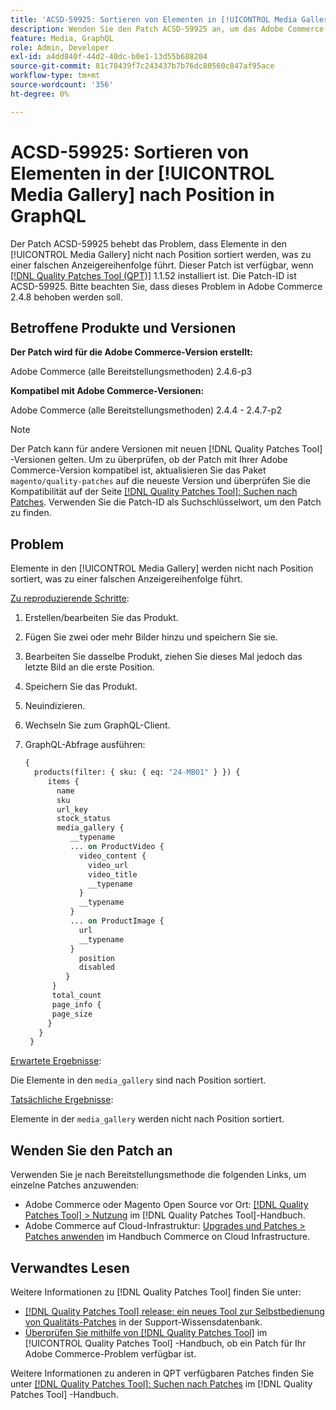 ```yaml
---
title: 'ACSD-59925: Sortieren von Elementen in [!UICONTROL Media Gallery] nach Position in GraphQL'
description: Wenden Sie den Patch ACSD-59925 an, um das Adobe Commerce-Problem zu beheben, bei dem Elemente in [!UICONTROL Media Gallery] nicht nach Position sortiert werden, was zu einer falschen Anzeigereihenfolge führt.
feature: Media, GraphQL
role: Admin, Developer
exl-id: a4dd840f-44d2-40dc-b0e1-13d55b688204
source-git-commit: 81c78439f7c243437b7b76dc80560c847af95ace
workflow-type: tm+mt
source-wordcount: '356'
ht-degree: 0%

---
```


# ACSD-59925: Sortieren von Elementen in der [!UICONTROL Media Gallery] nach Position in GraphQL

Der Patch ACSD-59925 behebt das Problem, dass Elemente in den [!UICONTROL Media Gallery] nicht nach Position sortiert werden, was zu einer falschen Anzeigereihenfolge führt. Dieser Patch ist verfügbar, wenn [[!DNL Quality Patches Tool (QPT)]](https://experienceleague.adobe.com/en/docs/commerce-knowledge-base/kb/announcements/commerce-announcements/magento-quality-patches-released-new-tool-to-self-serve-quality-patches) 1.1.52 installiert ist. Die Patch-ID ist ACSD-59925. Bitte beachten Sie, dass dieses Problem in Adobe Commerce 2.4.8 behoben werden soll.

## Betroffene Produkte und Versionen

**Der Patch wird für die Adobe Commerce-Version erstellt:**

Adobe Commerce (alle Bereitstellungsmethoden) 2.4.6-p3

**Kompatibel mit Adobe Commerce-Versionen:**

Adobe Commerce (alle Bereitstellungsmethoden) 2.4.4 - 2.4.7-p2

>[!NOTE]
>
>Der Patch kann für andere Versionen mit neuen [!DNL Quality Patches Tool] -Versionen gelten. Um zu überprüfen, ob der Patch mit Ihrer Adobe Commerce-Version kompatibel ist, aktualisieren Sie das Paket `magento/quality-patches` auf die neueste Version und überprüfen Sie die Kompatibilität auf der Seite [[!DNL Quality Patches Tool]: Suchen nach Patches](https://experienceleague.adobe.com/tools/commerce-quality-patches/index.html). Verwenden Sie die Patch-ID als Suchschlüsselwort, um den Patch zu finden.

## Problem

Elemente in den [!UICONTROL Media Gallery] werden nicht nach Position sortiert, was zu einer falschen Anzeigereihenfolge führt.

<u>Zu reproduzierende Schritte</u>:

1. Erstellen/bearbeiten Sie das Produkt.
1. Fügen Sie zwei oder mehr Bilder hinzu und speichern Sie sie.
1. Bearbeiten Sie dasselbe Produkt, ziehen Sie dieses Mal jedoch das letzte Bild an die erste Position.
1. Speichern Sie das Produkt.
1. Neuindizieren.
1. Wechseln Sie zum GraphQL-Client.
1. GraphQL-Abfrage ausführen:

   ```GraphQL
   {
     products(filter: { sku: { eq: "24-MB01" } }) {
        items {
          name
          sku
          url_key
          stock_status
          media_gallery {
             __typename
             ... on ProductVideo {
               video_content {
                 video_url
                 video_title
                 __typename
               }
               __typename
             }
             ... on ProductImage {
               url
               __typename
             }
               position
               disabled
            }
         }
         total_count
         page_info {
         page_size
        }
      }
    }
   ```

<u>Erwartete Ergebnisse</u>:

Die Elemente in den `media_gallery` sind nach Position sortiert.

<u>Tatsächliche Ergebnisse</u>:

Elemente in der `media_gallery` werden nicht nach Position sortiert.

## Wenden Sie den Patch an

Verwenden Sie je nach Bereitstellungsmethode die folgenden Links, um einzelne Patches anzuwenden:

* Adobe Commerce oder Magento Open Source vor Ort: [[!DNL Quality Patches Tool] > Nutzung](/help/tools/quality-patches-tool/usage.md) im [!DNL Quality Patches Tool]-Handbuch.
* Adobe Commerce auf Cloud-Infrastruktur: [Upgrades und Patches > Patches anwenden](https://experienceleague.adobe.com/docs/commerce-cloud-service/user-guide/develop/upgrade/apply-patches.html) im Handbuch Commerce on Cloud Infrastructure.

## Verwandtes Lesen

Weitere Informationen zu [!DNL Quality Patches Tool] finden Sie unter:

* [[!DNL Quality Patches Tool] release: ein neues Tool zur Selbstbedienung von Qualitäts-Patches](https://experienceleague.adobe.com/en/docs/commerce-knowledge-base/kb/announcements/commerce-announcements/magento-quality-patches-released-new-tool-to-self-serve-quality-patches) in der Support-Wissensdatenbank.
* [Überprüfen Sie mithilfe von  [!DNL Quality Patches Tool]](/help/tools/quality-patches-tool/patches-available-in-qpt/check-patch-for-magento-issue-with-magento-quality-patches.md) im [!UICONTROL Quality Patches Tool] -Handbuch, ob ein Patch für Ihr Adobe Commerce-Problem verfügbar ist.


Weitere Informationen zu anderen in QPT verfügbaren Patches finden Sie unter [[!DNL Quality Patches Tool]: Suchen nach Patches](https://experienceleague.adobe.com/tools/commerce-quality-patches/index.html) im [!DNL Quality Patches Tool] -Handbuch.
